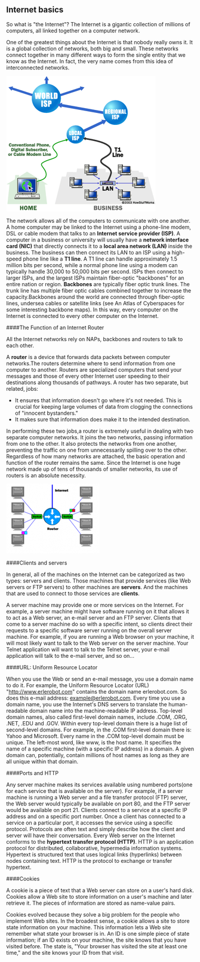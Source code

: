 ## Internet basics

So what is "the Internet"? The Internet is a gigantic collection of millions of computers, all linked together on a computer network.

One of the greatest things about the Internet is that nobody really owns it. It is a global collection of networks, both big and small. These networks connect together in many different ways to form the single entity that we know as the Internet. In fact, the very name comes from this idea of interconnected networks.

![internet](img7/internet.gif)


The network allows all of the computers to communicate with one another. A home computer may be linked to the Internet using a phone-line modem, DSL or cable modem that talks to an **Internet service provider (ISP)**. A computer in a business or university will usually have a **network interface card (NIC)** that directly connects it to a **local area network (LAN)** inside the business. The business can then connect its LAN to an ISP using a high-speed phone line like a **T1 line**. A T1 line can handle approximately 1.5 million bits per second, while a normal phone line using a modem can typically handle 30,000 to 50,000 bits per second. ISPs then connect to larger ISPs, and the largest ISPs maintain fiber-optic "backbones" for an entire nation or region. **Backbones** are typically fiber optic trunk lines. The trunk line has multiple fiber optic cables combined together to increase the capacity.Backbones around the world are connected through fiber-optic lines, undersea cables or satellite links (see An Atlas of Cyberspaces for some interesting backbone maps). In this way, every computer on the Internet is connected to every other computer on the Internet.


####The Function of an Internet Router


All the Internet networks rely on NAPs, backbones and routers to talk to each other.

A **router** is a device that forwards data packets between computer networks.The routers determine where to send information from one computer to another. Routers are specialized computers that send your messages and those of every other Internet user speeding to their destinations along thousands of pathways. A router has two separate, but related, jobs:

- It ensures that information doesn't go where it's not needed. This is crucial for keeping large volumes of data from clogging the connections of "innocent bystanders."
- It makes sure that information does make it to the intended destination.

In performing these two jobs,a router is extremely useful in dealing with two separate computer networks. It joins the two networks, passing information from one to the other. It also protects the networks from one another, preventing the traffic on one from unnecessarily spilling over to the other. Regardless of how many networks are attached, the basic operation and function of the router remains the same. Since the Internet is one huge network made up of tens of thousands of smaller networks, its use of routers is an absolute necessity.

![router](img7/router.png)

####Clients and servers

In general, all of the machines on the Internet can be categorized as two types: servers and clients. Those machines that provide services (like Web servers or FTP servers) to other machines are **servers**. And the machines that are used to connect to those services are **clients**.

A server machine may provide one or more services on the Internet. For example, a server machine might have software running on it that allows it to act as a Web server, an e-mail server and an FTP server. Clients that come to a server machine do so with a specific intent, so clients direct their requests to a specific software server running on the overall server machine. For example, if you are running a Web browser on your machine, it will most likely want to talk to the Web server on the server machine. Your Telnet application will want to talk to the Telnet server, your e-mail application will talk to the e-mail server, and so on...

####URL: Uniform Resource Locator

When you use the Web or send an e-mail message, you use a domain name to do it. For example, the Uniform Resource Locator (URL) "http://www.erlerobot.com" contains the domain name erlerobot.com. So does this e-mail address: example@erlerobot.com. Every time you use a domain name, you use the Internet's DNS servers to translate the human-readable domain name into the machine-readable IP address.
Top-level domain names, also called first-level domain names, include .COM, .ORG, .NET, .EDU and .GOV. Within every top-level domain there is a huge list of second-level domains. For example, in the .COM first-level domain there is: Yahoo and Microsoft.
Every name in the .COM top-level domain must be unique. The left-most word, like www, is the host name. It specifies the name of a specific machine (with a specific IP address) in a domain. A given domain can, potentially, contain millions of host names as long as they are all unique within that domain.

####Ports and HTTP

Any server machine makes its services available using numbered ports(one for each service that is available on the server). For example, if a server machine is running a Web server and a file transfer protocol (FTP) server, the Web server would typically be available on port 80, and the FTP server would be available on port 21. Clients connect to a service at a specific IP address and on a specific port number.
Once a client has connected to a service on a particular port, it accesses the service using a specific protocol. Protocols are often text and simply describe how the client and server will have their conversation. Every Web server on the Internet conforms to the **hypertext transfer protocol (HTTP)**.
HTTP is an application protocol for distributed, collaborative, hypermedia information systems.
Hypertext is structured text that uses logical links (hyperlinks) between nodes containing text. HTTP is the protocol to exchange or transfer hypertext.

####Cookies

 A cookie is a piece of text that a Web server can store on a user's hard disk. Cookies allow a Web site to store information on a user's machine and later retrieve it. The pieces of information are stored as name-value pairs.

Cookies evolved because they solve a big problem for the people who implement Web sites. In the broadest sense, a cookie allows a site to store state information on your machine. This information lets a Web site remember what state your browser is in. An ID is one simple piece of state information; if an ID exists on your machine, the site knows that you have visited before. The state is, "Your browser has visited the site at least one time," and the site knows your ID from that visit.




